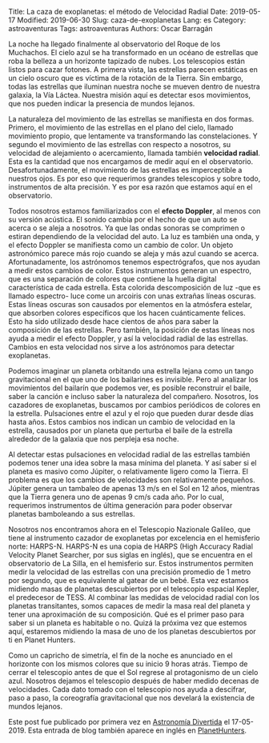Title: La caza de exoplanetas: el método de Velocidad Radial
Date: 2019-05-17 
Modified: 2019-06-30
Slug: caza-de-exoplanetas
Lang: es
Category: astroaventuras
Tags: astroaventuras
Authors: Oscar Barragán

La noche ha llegado finalmente al observatorio del Roque de los Muchachos. 
El cielo azul se ha transformado en un océano de estrellas que roba la belleza a un horizonte tapizado de nubes. 
Los telescopios están listos para cazar fotones. A primera vista, las estrellas parecen estáticas en un cielo oscuro 
que es víctima de la rotación de la Tierra. Sin embargo, todas las estrellas que iluminan nuestra noche se mueven 
dentro de nuestra galaxia, la Vía Láctea. Nuestra misión aquí es detectar esos movimientos, que nos pueden indicar 
la presencia de mundos lejanos. 

La naturaleza del movimiento de las estrellas se manifiesta en dos formas. Primero, el movimiento de las estrellas 
en el plano del cielo, llamado movimiento propio, que lentamente va transformando las constelaciones. 
Y segundo el movimiento de las estrellas con respecto a nosotros, su velocidad de alejamiento o acercamiento, 
llamada también **velocidad radial**. Esta es la cantidad que nos encargamos de medir aquí en el observatorio. 
Desafortunadamente, el movimiento de las estrellas es imperceptible a nuestros ojos. Es por eso que requerimos grandes 
telescopios y sobre todo, instrumentos de alta precisión. Y es por esa razón que estamos aquí en el observatorio. 

Todos nosotros estamos familiarizados con el **efecto Doppler**, al menos con su versión acústica. 
El sonido cambia por el hecho de que un auto se acerca o se aleja a nosotros. Ya que las ondas sonoras se comprimen o 
estiran dependiendo de la velocidad del auto. La luz es también una onda, y el efecto Doppler se manifiesta como un cambio de color. 
Un objeto astronómico parece más rojo cuando se aleja y más azul cuando se acerca. 
Afortunadamente, los astrónomos tenemos espectrógrafos, que nos ayudan a medir estos cambios de color. 
Estos instrumentos generan un espectro, que es una separación de colores que contiene la huella digital 
característica de cada estrella. Esta colorida descomposición de luz -que es llamado espectro- luce come un arcoiris con 
unas extrañas líneas oscuras. Estas líneas oscuras son causados por elementos en la atmósfera estelar, 
que absorben colores específicos que los hacen cuánticamente felices. Esto ha sido utilizado desde hace cientos 
de años para saber la composición de las estrellas. Pero también, la posición de estas líneas nos ayuda a 
medir el efecto Doppler, y así la velocidad radial de las estrellas. Cambios en esta velocidad nos sirve a 
los astrónomos para detectar exoplanetas.

Podemos imaginar un planeta orbitando una estrella lejana como un tango gravitacional en el que uno de los bailarines es invisible. 
Pero al analizar los movimientos del bailarín que podemos ver, es posible reconstruir el baile, 
saber la canción e incluso saber la naturaleza del compañero. Nosotros, los cazadores de exoplanetas, 
buscamos por cambios periódicos de colores en la estrella. Pulsaciones entre el azul y el rojo que pueden durar desde días hasta años. 
Estos cambios nos indican un cambio de velocidad en la estrella, causados por un planeta que perturba el baile de la 
estrella alrededor de la galaxia que nos perpleja esa noche. 

Al detectar estas pulsaciones en velocidad radial de las estrellas también podemos tener una idea sobre la masa mínima del planeta. 
Y así saber si el planeta es masivo como Júpiter, o relativamente ligero como la Tierra. 
El problema es que los cambios de velocidades son relativamente pequeños. Júpiter genera un tambaleo de apenas 13 m/s en
 el Sol en 12 años, mientras que la Tierra genera uno de apenas 9 cm/s cada año. Por lo cual, requerimos instrumentos de última 
 generación para poder observar planetas bamboleando a sus estrellas.

Nosotros nos encontramos ahora en el Telescopio Nazionale Galileo, que tiene al instrumento cazador de exoplanetas por 
excelencia en el hemisferio norte: HARPS-N. HARPS-N es una copia de HARPS (High Accuracy Radial Velocity Planet 
Searcher, por sus siglas en inglés), que se encuentra en el observatorio de La Silla, en el hemisferio sur. 
Estos instrumentos permiten medir la velocidad de las estrellas con una precisión promedio de 1 metro por segundo, 
que es equivalente al gatear de un bebé. Esta vez estamos midiendo masas de planetas descubiertos por el telescopio 
espacial Kepler, el predecesor de TESS. Al combinar las medidas de velocidad radial con los planetas transitantes, 
somos capaces de medir la masa real del planeta y tener una aproximación de su composición. 
Qué es el primer paso para saber si un planeta es habitable o no. Quizá la próxima vez que estemos aquí, 
estaremos midiendo la masa de uno de los planetas descubiertos por ti en Planet Hunters.

Como un capricho de simetría, el fin de la noche es anunciado en el horizonte con los mismos colores que su inicio 9 horas atrás. 
Tiempo de cerrar el telescopio antes de que el Sol regrese al protagonismo de un cielo azul. Nosotros dejamos el telescopio 
después de haber medido decenas de velocidades. Cada dato tomado con el telescopio nos ayuda a descifrar, paso a paso, 
la coreografía gravitacional que nos develará la existencia de mundos lejanos.

Este post fue publicado por primera vez en [Astronomía Divertida](https://astronomiadivertida.wordpress.com/2019/05/17/la-caza-de-exoplanetas-el-metodo-de-velocidad-radial/) 
el 17-05-2019.
Esta entrada de blog también aparece en inglés en [PlanetHunters](https://blog.planethunters.org).
